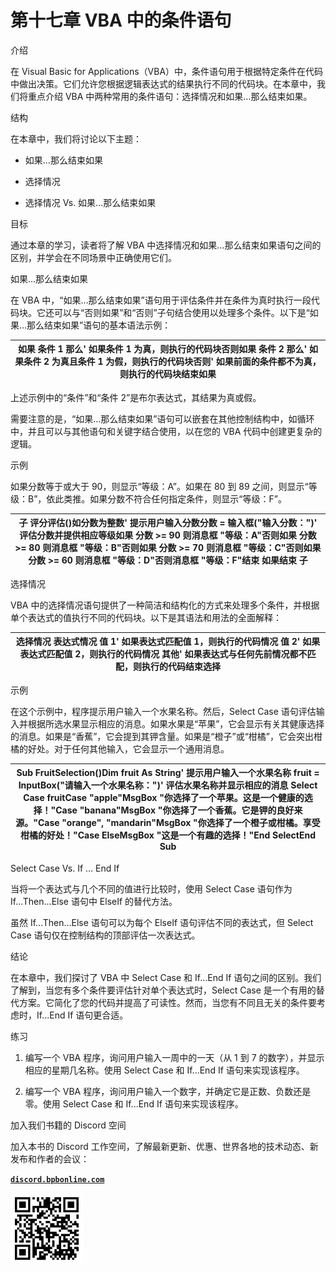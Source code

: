 # 第十七章 VBA 中的条件语句

介绍

在 Visual Basic for Applications（VBA）中，条件语句用于根据特定条件在代码中做出决策。它们允许您根据逻辑表达式的结果执行不同的代码块。在本章中，我们将重点介绍 VBA 中两种常用的条件语句：选择情况和如果…那么结束如果。

结构

在本章中，我们将讨论以下主题：

+   如果…那么结束如果

+   选择情况

+   选择情况 Vs. 如果…那么结束如果

目标

通过本章的学习，读者将了解 VBA 中选择情况和如果…那么结束如果语句之间的区别，并学会在不同场景中正确使用它们。

如果…那么结束如果

在 VBA 中，“如果…那么结束如果”语句用于评估条件并在条件为真时执行一段代码块。它还可以与“否则如果”和“否则”子句结合使用以处理多个条件。以下是“如果…那么结束如果”语句的基本语法示例：

| 如果 条件 1 那么' 如果条件 1 为真，则执行的代码块否则如果 条件 2 那么' 如果条件 2 为真且条件 1 为假，则执行的代码块否则' 如果前面的条件都不为真，则执行的代码块结束如果 |
| --- |

上述示例中的“条件”和“条件 2”是布尔表达式，其结果为真或假。

需要注意的是，“如果…那么结束如果”语句可以嵌套在其他控制结构中，如循环中，并且可以与其他语句和关键字结合使用，以在您的 VBA 代码中创建更复杂的逻辑。

示例

如果分数等于或大于 90，则显示“等级：A”。如果在 80 到 89 之间，则显示“等级：B”，依此类推。如果分数不符合任何指定条件，则显示“等级：F”。

| 子 评分评估()如分数为整数' 提示用户输入分数分数 = 输入框("输入分数：")' 评估分数并提供相应等级如果 分数 >= 90 则消息框 "等级：A"否则如果 分数 >= 80 则消息框 "等级：B"否则如果 分数 >= 70 则消息框 "等级：C"否则如果 分数 >= 60 则消息框 "等级：D"否则消息框 "等级：F"结束 如果结束 子 |
| --- |

选择情况

VBA 中的选择情况语句提供了一种简洁和结构化的方式来处理多个条件，并根据单个表达式的值执行不同的代码块。以下是其语法和用法的全面解释：

| 选择情况 表达式情况 值 1' 如果表达式匹配值 1，则执行的代码情况 值 2' 如果表达式匹配值 2，则执行的代码情况 其他' 如果表达式与任何先前情况都不匹配，则执行的代码结束选择 |
| --- |

示例

在这个示例中，程序提示用户输入一个水果名称。然后，Select Case 语句评估输入并根据所选水果显示相应的消息。如果水果是“苹果”，它会显示有关其健康选择的消息。如果是“香蕉”，它会提到其钾含量。如果是“橙子”或“柑橘”，它会突出柑橘的好处。对于任何其他输入，它会显示一个通用消息。

| Sub FruitSelection()Dim fruit As String' 提示用户输入一个水果名称 fruit = InputBox("请输入一个水果名称：")' 评估水果名称并显示相应的消息 Select Case fruitCase "apple"MsgBox "你选择了一个苹果。这是一个健康的选择！"Case "banana"MsgBox "你选择了一个香蕉。它是钾的良好来源。"Case "orange", "mandarin"MsgBox "你选择了一个橙子或柑橘。享受柑橘的好处！"Case ElseMsgBox "这是一个有趣的选择！"End SelectEnd Sub |
| --- |

Select Case Vs. If … End If

当将一个表达式与几个不同的值进行比较时，使用 Select Case 语句作为 If...Then...Else 语句中 ElseIf 的替代方法。

虽然 If...Then...Else 语句可以为每个 ElseIf 语句评估不同的表达式，但 Select Case 语句仅在控制结构的顶部评估一次表达式。

结论

在本章中，我们探讨了 VBA 中 Select Case 和 If...End If 语句之间的区别。我们了解到，当您有多个条件要评估针对单个表达式时，Select Case 是一个有用的替代方案。它简化了您的代码并提高了可读性。然而，当您有不同且无关的条件要考虑时，If...End If 语句更合适。

练习

1.  编写一个 VBA 程序，询问用户输入一周中的一天（从 1 到 7 的数字），并显示相应的星期几名称。使用 Select Case 和 If...End If 语句来实现该程序。

1.  编写一个 VBA 程序，询问用户输入一个数字，并确定它是正数、负数还是零。使用 Select Case 和 If...End If 语句来实现该程序。

加入我们书籍的 Discord 空间

加入本书的 Discord 工作空间，了解最新更新、优惠、世界各地的技术动态、新发布和作者的会议：

**[`discord.bpbonline.com`](https://discord.bpbonline.com)**

![](img/fm1.png)
